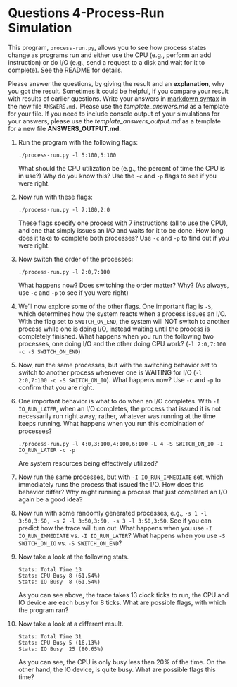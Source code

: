 # Questions 4-Process-Run Simulation

This program, `process-run.py`, allows you to see how process states change as programs run and either use the CPU (e.g., perform an add instruction) or do I/O (e.g., send a request to a disk and wait for it to complete). See the README for details.

Please answer the questions, by giving the result and an **explanation**, why you got the result. Sometimes it could be helpful, if you compare your result with results of earlier questions. Write your answers in [markdown syntax][]  in the new file `ANSWERS.md.` Please use the *template_answers.md* as a template for your file. If you need to include console output of your simulations for your answers, please use the *template_answers_output.md* as a template for a new file **ANSWERS_OUTPUT.md**.

1. Run the program with the following flags:

    ```text
   ./process-run.py -l 5:100,5:100
    ```

    What should the CPU utilization be (e.g., the percent of time the CPU is in use?) Why do you know this? Use the `-c` and `-p` flags to see if you were right.

2. Now run with these flags:

    ```text
   ./process-run.py -l 7:100,2:0
    ```

    These flags specify one process with 7 instructions (all to use the CPU), and one that simply issues an I/O and waits for it to be done. How long does it take to complete both processes? Use `-c` and `-p` to find out if you were right.

3. Now switch the order of the processes:

    ```text
   ./process-run.py -l 2:0,7:100
    ```

    What happens now? Does switching the order matter? Why? (As always, use `-c` and `-p` to see if you were right)

4. We’ll now explore some of the other flags. One important flag is `-S`, which determines how the system reacts when a process issues an I/O. With the flag set to `SWITCH_ON_END`, the system will NOT switch to another process while one is doing I/O, instead waiting until the process is completely finished. What happens when you run the following two processes, one doing I/O and the other doing CPU work? (`-l 2:0,7:100 -c -S SWITCH_ON_END`)

5. Now, run the same processes, but with the switching behavior set to switch to another process whenever one is WAITING for I/O (`-l 2:0,7:100 -c -S SWITCH_ON_IO`). What happens now? Use `-c` and `-p` to confirm that you are right.

6. One  important behavior is what to do when an I/O completes. With `-I IO_RUN_LATER`, when an I/O completes, the process that issued it is not necessarily run right away; rather, whatever was running at the time keeps running. What happens when you run this combination of processes?

    ```text
   ./process-run.py -l 4:0,3:100,4:100,6:100 -L 4 -S SWITCH_ON_IO -I IO_RUN_LATER -c -p
    ```

   Are system resources being effectively utilized?

7. Now run the same processes, but with `-I IO_RUN_IMMEDIATE` set, which immediately runs the process that issued the I/O. How does this behavior differ? Why might running a process that just completed an I/O again be a good idea?

8. Now run with some randomly generated processes, e.g., `-s 1 -l 3:50,3:50, -s 2 -l 3:50,3:50, -s 3 -l 3:50,3:50`. See if you can predict how the trace will turn out. What happens when you use `-I IO_RUN_IMMEDIATE` vs. `-I IO_RUN_LATER`? What happens when you use `-S SWITCH_ON_IO` vs. `-S SWITCH_ON_END`?

9. Now take a look at the following stats.

    ```text
    Stats: Total Time 13
    Stats: CPU Busy 8 (61.54%)
    Stats: IO Busy  8 (61.54%)
    ```

    As you can see above, the trace takes 13 clock ticks to run, the CPU and IO device are each busy for 8 ticks.
    What are possible flags, with which the program ran?

10. Now take a look at a different result.

    ```text
    Stats: Total Time 31
    Stats: CPU Busy 5 (16.13%)
    Stats: IO Busy  25 (80.65%)
    ```
    As you can see, the CPU is only busy less than 20% of the time. On the other hand, the IO device, is quite busy. What are possible flags this time?


[markdown syntax]: https://guides.github.com/features/mastering-markdown/